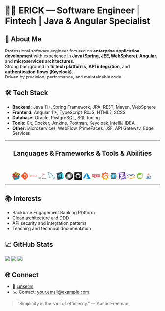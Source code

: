 <h1>👨‍💻 ERICK — Software Engineer | Fintech | Java & Angular Specialist</h1>

<h2>🧩 About Me</h2>
<p>
  Professional software engineer focused on <strong>enterprise application development</strong> 
  with experience in <strong>Java (Spring, JEE, WebSphere)</strong>, 
  <strong>Angular</strong>, and <strong>microservices architectures</strong>.<br>
  Strong background in <strong>fintech platforms</strong>, 
  <strong>API integration</strong>, and 
  <strong>authentication flows (Keycloak)</strong>.<br>
  Driven by precision, performance, and maintainable code.
</p>

<h2>🛠️ Tech Stack</h2>
<ul>
  <li><strong>Backend:</strong> Java 11+, Spring Framework, JPA, REST, Maven, WebSphere</li>
  <li><strong>Frontend:</strong> Angular 11+, TypeScript, RxJS, HTML5, SCSS</li>
  <li><strong>Database:</strong> Oracle, PostgreSQL, SQL tuning</li>
  <li><strong>Tools:</strong> Git, Docker, Jenkins, Postman, Keycloak, IntelliJ IDEA</li>
  <li><strong>Other:</strong> Microservices, WebFlow, PrimeFaces, JSF, API Gateway, Edge Services</li>
</ul>
<hr>
<h2 align="center">Languages & Frameworks & Tools & Abilities </h2>
<br>
<p align="center">
  <code><img title="Problem Solving" height="25" src="images/problemSolving.png"></code>
  <code><img title="Git" height="25" src="images/git-original.svg"></code>
  <code><img title="DataBase Oracle" height="25" src="images/oracle.png"></code>
  <code><img title="SQL server" height="25" src="images/sql-server.svg"></code>
  <code><img title="MySQL" height="25" src="images/mysql.svg"></code>
  <code><img title="Visual Studio Code" height="25" src="images/vscode.png"></code>
  <code><img title="JSON" height="25" src="images/json.svg"></code>
  <code><img title="GitHub" height="25" src="images/github.svg"></code>
  <code><img title="Azure" height="25" src="images/azure.svg"></code>
  <code><img title="npm" height="25" src="images/npm.svg"></code>
  <code><img title="Grafana" height="25" src="images/grafana.png"></code>
  <code><img title="KeyCloak" height="25" src="images/keycloak.png"></code>
  <code><img title="DataDog" height="25" src="images/datadog.svg"></code>
  <code><img title="AWS" height="25" src="images/aws.png"></code>
  <code><img title="Spring Boot" height="25" src="images/spring-boot.png"></code>
  <code><img title="Java" height="25" src="images/java.png"></code>
</p>
<hr>

<h2>📚 Interests</h2>
<ul>
  <li>Backbase Engagement Banking Platform</li>
  <li>Clean architecture and DDD</li>
  <li>API security and integration patterns</li>
  <li>Teaching and technical documentation</li>
</ul>

<h2>📈 GitHub Stats</h2>
<p>
  <img width=400 src='https://github-readme-stats.vercel.app/api?username=erickm0521&theme=vue-dark&show_icons=true&hide_border=true&count_private=true' />
  <img width=400 src='https://streak-stats.demolab.com?user=erickm0521&theme=vue-dark&hide_border=true' />
  <img width=400 src='https://github-readme-stats.vercel.app/api/top-langs/?username=erickm0521&theme=vue-dark&show_icons=true&hide_border=true&layout=compact' />
</p>

<h2>🌐 Connect</h2>
<ul>
  <li>💼 <a href="https://www.linkedin.com/in/erick-mart%C3%ADnez-a7a464164" target="_blank">LinkedIn</a></li>
  <li>✉️ Contact: <a href="mailto:erick.117@live.com.mx">your.email@example.com</a></li>
</ul>

<blockquote>
  “Simplicity is the soul of efficiency.” — Austin Freeman
</blockquote>
